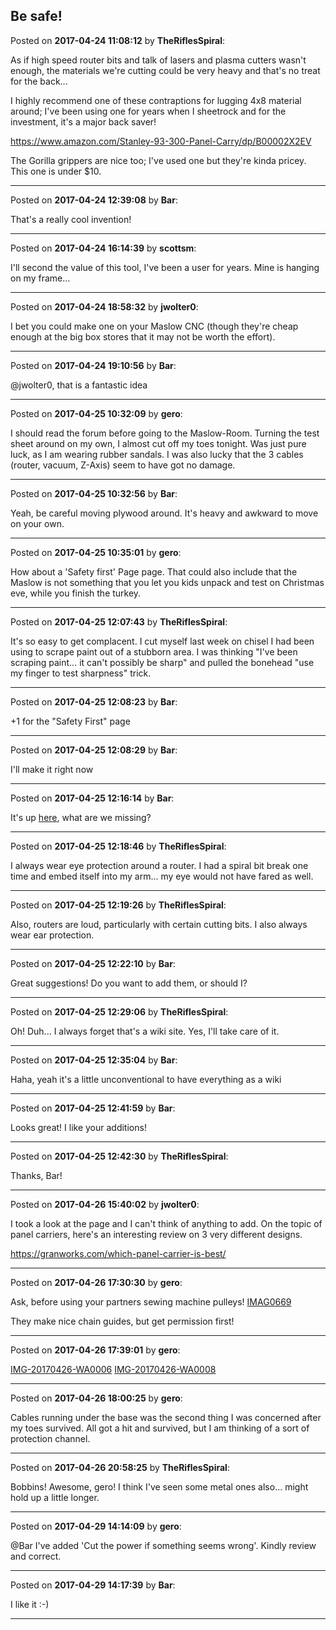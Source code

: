 ## Be safe!
Posted on **2017-04-24 11:08:12** by **TheRiflesSpiral**:

As if high speed router bits and talk of lasers and plasma cutters wasn't enough, the materials we're cutting could be very heavy and that's no treat for the back...



I highly recommend one of these contraptions for lugging 4x8 material around; I've been using one for years when I sheetrock and for the investment, it's a major back saver!



https://www.amazon.com/Stanley-93-300-Panel-Carry/dp/B00002X2EV



The Gorilla grippers are nice too; I've used one but they're kinda pricey. This one is under $10.

---

Posted on **2017-04-24 12:39:08** by **Bar**:

That's a really cool invention!

---

Posted on **2017-04-24 16:14:39** by **scottsm**:

I'll second the value of this tool, I've been a user for years. Mine is hanging on my frame...

---

Posted on **2017-04-24 18:58:32** by **jwolter0**:

I bet you could make one on your Maslow CNC (though they're cheap enough at the big box stores that it may not be worth the effort).

---

Posted on **2017-04-24 19:10:56** by **Bar**:

@jwolter0, that is a fantastic idea

---

Posted on **2017-04-25 10:32:09** by **gero**:

I should read the forum before going to the Maslow-Room. Turning the test sheet around on my own, I almost cut off my toes tonight. Was just pure luck, as I am wearing rubber sandals. I was also lucky that the 3 cables (router, vacuum, Z-Axis) seem to have got no damage.

---

Posted on **2017-04-25 10:32:56** by **Bar**:

Yeah, be careful moving plywood around. It's heavy and awkward to move on your own.

---

Posted on **2017-04-25 10:35:01** by **gero**:

How about a 'Safety first' Page page. That could also include that the Maslow is not something that you let you kids unpack and test on Christmas eve, while you finish the turkey.

---

Posted on **2017-04-25 12:07:43** by **TheRiflesSpiral**:

It's so easy to get complacent. I cut myself last week on chisel I had been using to scrape paint out of a stubborn area. I was thinking "I've been scraping paint... it can't possibly be sharp" and pulled the bonehead "use my finger to test sharpness" trick.

---

Posted on **2017-04-25 12:08:23** by **Bar**:

+1 for the "Safety First" page

---

Posted on **2017-04-25 12:08:29** by **Bar**:

I'll make it right now

---

Posted on **2017-04-25 12:16:14** by **Bar**:

It's up [here](https://github.com/MaslowCNC/Mechanics/wiki/Safety-First), what are we missing?

---

Posted on **2017-04-25 12:18:46** by **TheRiflesSpiral**:

I always wear eye protection around a router. I had a spiral bit break one time and embed itself into my arm... my eye would not have fared as well.

---

Posted on **2017-04-25 12:19:26** by **TheRiflesSpiral**:

Also, routers are loud, particularly with certain cutting bits. I also always wear ear protection.

---

Posted on **2017-04-25 12:22:10** by **Bar**:

Great suggestions! Do you want to add them, or should I?

---

Posted on **2017-04-25 12:29:06** by **TheRiflesSpiral**:

Oh! Duh... I always forget that's a wiki site. Yes, I'll take care of it.

---

Posted on **2017-04-25 12:35:04** by **Bar**:

Haha, yeah it's a little unconventional to have everything as a wiki

---

Posted on **2017-04-25 12:41:59** by **Bar**:

Looks great! I like your additions!

---

Posted on **2017-04-25 12:42:30** by **TheRiflesSpiral**:

Thanks, Bar!

---

Posted on **2017-04-26 15:40:02** by **jwolter0**:

I took a look at the page and I can't think of anything to add.  On the topic of panel carriers, here's an interesting review on 3 very different designs.



https://granworks.com/which-panel-carrier-is-best/

---

Posted on **2017-04-26 17:30:30** by **gero**:

Ask, before using your partners sewing machine pulleys!  [IMAG0669](/images/nu/qA/nuqA_imag0669.jpg.jpg) 

They make nice chain guides, but get permission first!

---

Posted on **2017-04-26 17:39:01** by **gero**:

[IMG-20170426-WA0006](/images/ZB/ih/ZBih_img20170426wa0006.jpeg.jpg) [IMG-20170426-WA0008](/images/Ju/eR/JueR_img20170426wa0008.jpeg.jpg)

---

Posted on **2017-04-26 18:00:25** by **gero**:

Cables running under the base was the second thing I was concerned after my toes survived. All got a hit and survived, but I am thinking of a sort of protection channel.

---

Posted on **2017-04-26 20:58:25** by **TheRiflesSpiral**:

Bobbins! Awesome, gero! I think I've seen some metal ones also... might hold up a little longer.

---

Posted on **2017-04-29 14:14:09** by **gero**:

@Bar I've added 'Cut the power if something seems wrong'. Kindly review and correct.

---

Posted on **2017-04-29 14:17:39** by **Bar**:

I like it :-)

---


